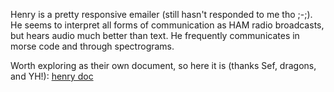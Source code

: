 Henry is a pretty responsive emailer (still hasn't responded to me tho ;-;). He seems to interpret all forms of communication as HAM radio broadcasts, but hears audio much better than text. He frequently communicates in morse code and through spectrograms. 

Worth exploring as their own document, so here it is (thanks Sef, dragons, and YH!): [henry doc](https://docs.google.com/document/d/1qn6X1GKHjWlWZ_g2vJIaJIP6WyD6LzU6lTJhkgteZZI/edit#heading=h.n1ti9g2j4adr)
